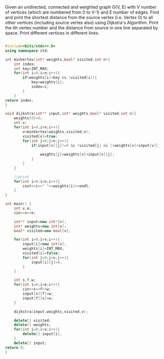 Given an undirected, connected and weighted graph G(V, E) with V number of vertices (which are numbered from 0 to V-1) and E number of edges.
Find and print the shortest distance from the source vertex (i.e. Vertex 0) to all other vertices (including source vertex also) using Dijkstra's Algorithm.
Print the ith vertex number and the distance from source in one line separated by space. Print different vertices in different lines.

```cpp

#include<bits/stdc++.h>
using namespace std;

int minVertex(int* weights,bool* visited,int n){
    int index;
    int key=INT_MAX;
    for(int i=0;i<n;i++){
        if(weights[i]<key && !visited[i]){
            key=weights[i];
            index=i;
        }
    }
return index;
}

void dijkstra(int** input,int* weights,bool* visited,int n){
    weights[0]=0;
    int v;
    for(int i=0;i<n;i++){
        v=minVertex(weights,visited,n);
        visited[v]=true;
        for(int j=0;j<n;j++){
            if(input[v][j]!=0 && !visited[j] && ((weights[v]+input[v][j])<weights[j])){
                
                weights[j]=weights[v]+input[v][j];
            }
        }
    }

    //print
    for(int i=0;i<n;i++){
        cout<<i<<" "<<weights[i]<<endl;
    }
}

int main() {
    int v,e;
    cin>>v>>e;

    int** input=new int*[v];
    int* weights=new int[v];
    bool* visited=new bool[v];

    for(int i=0;i<v;i++){
        input[i]=new int[v];
        weights[i]=INT_MAX;
        visited[i]=false;
        for(int j=0;j<v;j++){
            input[i][j]=0;
        }
    }

    int s,f,w;
    for(int i=0;i<e;i++){
        cin>>s>>f>>w;
        input[s][f]=w;
        input[f][s]=w;
    }

    dijkstra(input,weights,visited,v);

    delete[] visited;
    delete[] weights;
    for(int i=0;i<v;i++){
        delete[] input[i];
    }
    delete[] input;
return 0;
}

```

